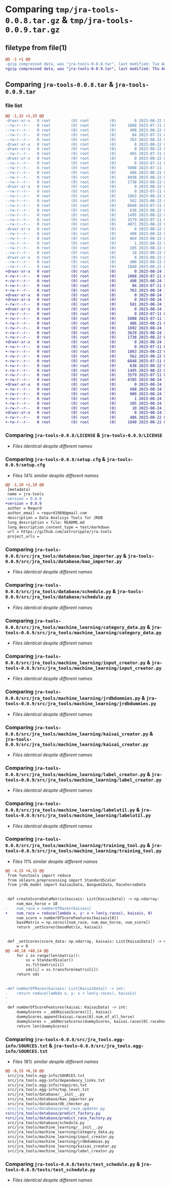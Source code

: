 # Comparing `tmp/jra-tools-0.0.8.tar.gz` & `tmp/jra-tools-0.0.9.tar.gz`

## filetype from file(1)

```diff
@@ -1 +1 @@
-gzip compressed data, was "jra-tools-0.0.8.tar", last modified: Tue Aug 22 05:12:28 2023, max compression
+gzip compressed data, was "jra-tools-0.0.9.tar", last modified: Thu Aug 24 11:16:18 2023, max compression
```

## Comparing `jra-tools-0.0.8.tar` & `jra-tools-0.0.9.tar`

### file list

```diff
@@ -1,32 +1,33 @@
-drwxr-xr-x   0 root         (0) root         (0)        0 2023-08-22 05:12:28.603508 jra-tools-0.0.8/
--rw-r--r--   0 root         (0) root         (0)     1068 2023-07-11 08:17:30.000000 jra-tools-0.0.8/LICENSE
--rw-r--r--   0 root         (0) root         (0)      498 2023-08-22 05:12:28.603508 jra-tools-0.0.8/PKG-INFO
--rw-r--r--   0 root         (0) root         (0)       84 2023-07-11 08:17:30.000000 jra-tools-0.0.8/pyproject.toml
--rw-r--r--   0 root         (0) root         (0)      763 2023-08-22 05:12:28.603508 jra-tools-0.0.8/setup.cfg
-drwxr-xr-x   0 root         (0) root         (0)        0 2023-08-22 05:12:28.599508 jra-tools-0.0.8/src/
-drwxr-xr-x   0 root         (0) root         (0)        0 2023-08-22 05:12:28.599508 jra-tools-0.0.8/src/jra_tools/
--rw-r--r--   0 root         (0) root         (0)      465 2023-07-11 08:17:30.000000 jra-tools-0.0.8/src/jra_tools/__init__.py
-drwxr-xr-x   0 root         (0) root         (0)        0 2023-08-22 05:12:28.603508 jra-tools-0.0.8/src/jra_tools/database/
--rw-r--r--   0 root         (0) root         (0)        0 2023-07-11 08:17:30.000000 jra-tools-0.0.8/src/jra_tools/database/__init__.py
--rw-r--r--   0 root         (0) root         (0)     5008 2023-07-11 10:40:09.000000 jra-tools-0.0.8/src/jra_tools/database/bao_importer.py
--rw-r--r--   0 root         (0) root         (0)      486 2023-08-21 07:29:11.000000 jra-tools-0.0.8/src/jra_tools/database/db_checker.py
--rw-r--r--   0 root         (0) root         (0)     4938 2023-08-22 04:41:28.000000 jra-tools-0.0.8/src/jra_tools/database/pred_race_updater.py
--rw-r--r--   0 root         (0) root         (0)     1738 2023-08-22 01:57:25.000000 jra-tools-0.0.8/src/jra_tools/database/schedule.py
-drwxr-xr-x   0 root         (0) root         (0)        0 2023-08-22 05:12:28.603508 jra-tools-0.0.8/src/jra_tools/machine_learning/
--rw-r--r--   0 root         (0) root         (0)        0 2023-07-11 08:17:30.000000 jra-tools-0.0.8/src/jra_tools/machine_learning/__init__.py
--rw-r--r--   0 root         (0) root         (0)     1863 2023-08-22 04:57:18.000000 jra-tools-0.0.8/src/jra_tools/machine_learning/category_data.py
--rw-r--r--   0 root         (0) root         (0)      562 2023-08-22 04:40:32.000000 jra-tools-0.0.8/src/jra_tools/machine_learning/input_creator.py
--rw-r--r--   0 root         (0) root         (0)     6848 2023-07-11 08:17:30.000000 jra-tools-0.0.8/src/jra_tools/machine_learning/jrdbdummies.py
--rw-r--r--   0 root         (0) root         (0)      638 2023-08-22 04:41:54.000000 jra-tools-0.0.8/src/jra_tools/machine_learning/kaisai_creator.py
--rw-r--r--   0 root         (0) root         (0)     1495 2023-08-22 04:42:26.000000 jra-tools-0.0.8/src/jra_tools/machine_learning/label_creator.py
--rw-r--r--   0 root         (0) root         (0)     3579 2023-07-11 08:17:30.000000 jra-tools-0.0.8/src/jra_tools/machine_learning/labelutil.py
--rw-r--r--   0 root         (0) root         (0)     4871 2023-08-22 05:05:56.000000 jra-tools-0.0.8/src/jra_tools/machine_learning/training_tool.py
-drwxr-xr-x   0 root         (0) root         (0)        0 2023-08-22 05:12:28.599508 jra-tools-0.0.8/src/jra_tools.egg-info/
--rw-r--r--   0 root         (0) root         (0)      498 2023-08-22 05:12:28.000000 jra-tools-0.0.8/src/jra_tools.egg-info/PKG-INFO
--rw-r--r--   0 root         (0) root         (0)      864 2023-08-22 05:12:28.000000 jra-tools-0.0.8/src/jra_tools.egg-info/SOURCES.txt
--rw-r--r--   0 root         (0) root         (0)        1 2023-08-22 05:12:28.000000 jra-tools-0.0.8/src/jra_tools.egg-info/dependency_links.txt
--rw-r--r--   0 root         (0) root         (0)      105 2023-08-22 05:12:28.000000 jra-tools-0.0.8/src/jra_tools.egg-info/requires.txt
--rw-r--r--   0 root         (0) root         (0)       10 2023-08-22 05:12:28.000000 jra-tools-0.0.8/src/jra_tools.egg-info/top_level.txt
-drwxr-xr-x   0 root         (0) root         (0)        0 2023-08-22 05:12:28.603508 jra-tools-0.0.8/tests/
--rw-r--r--   0 root         (0) root         (0)      486 2023-08-22 01:57:25.000000 jra-tools-0.0.8/tests/test_integration_schedule.py
--rw-r--r--   0 root         (0) root         (0)     1840 2023-08-22 01:57:25.000000 jra-tools-0.0.8/tests/test_schedule.py
+drwxr-xr-x   0 root         (0) root         (0)        0 2023-08-24 11:16:18.324367 jra-tools-0.0.9/
+-rw-r--r--   0 root         (0) root         (0)     1068 2023-07-11 08:17:30.000000 jra-tools-0.0.9/LICENSE
+-rw-r--r--   0 root         (0) root         (0)      498 2023-08-24 11:16:18.324367 jra-tools-0.0.9/PKG-INFO
+-rw-r--r--   0 root         (0) root         (0)       84 2023-07-11 08:17:30.000000 jra-tools-0.0.9/pyproject.toml
+-rw-r--r--   0 root         (0) root         (0)      763 2023-08-24 11:16:18.324367 jra-tools-0.0.9/setup.cfg
+drwxr-xr-x   0 root         (0) root         (0)        0 2023-08-24 11:16:18.320367 jra-tools-0.0.9/src/
+drwxr-xr-x   0 root         (0) root         (0)        0 2023-08-24 11:16:18.320367 jra-tools-0.0.9/src/jra_tools/
+-rw-r--r--   0 root         (0) root         (0)      581 2023-08-24 11:11:29.000000 jra-tools-0.0.9/src/jra_tools/__init__.py
+drwxr-xr-x   0 root         (0) root         (0)        0 2023-08-24 11:16:18.324367 jra-tools-0.0.9/src/jra_tools/database/
+-rw-r--r--   0 root         (0) root         (0)        0 2023-07-11 08:17:30.000000 jra-tools-0.0.9/src/jra_tools/database/__init__.py
+-rw-r--r--   0 root         (0) root         (0)     5008 2023-07-11 10:40:09.000000 jra-tools-0.0.9/src/jra_tools/database/bao_importer.py
+-rw-r--r--   0 root         (0) root         (0)      486 2023-08-21 07:29:11.000000 jra-tools-0.0.9/src/jra_tools/database/db_checker.py
+-rw-r--r--   0 root         (0) root         (0)     1692 2023-08-24 10:51:02.000000 jra-tools-0.0.9/src/jra_tools/database/predict_factory.py
+-rw-r--r--   0 root         (0) root         (0)     3629 2023-08-24 11:06:56.000000 jra-tools-0.0.9/src/jra_tools/database/predict_race_factory.py
+-rw-r--r--   0 root         (0) root         (0)     1738 2023-08-22 01:57:25.000000 jra-tools-0.0.9/src/jra_tools/database/schedule.py
+drwxr-xr-x   0 root         (0) root         (0)        0 2023-08-24 11:16:18.324367 jra-tools-0.0.9/src/jra_tools/machine_learning/
+-rw-r--r--   0 root         (0) root         (0)        0 2023-07-11 08:17:30.000000 jra-tools-0.0.9/src/jra_tools/machine_learning/__init__.py
+-rw-r--r--   0 root         (0) root         (0)     1863 2023-08-22 04:57:18.000000 jra-tools-0.0.9/src/jra_tools/machine_learning/category_data.py
+-rw-r--r--   0 root         (0) root         (0)      562 2023-08-22 04:40:32.000000 jra-tools-0.0.9/src/jra_tools/machine_learning/input_creator.py
+-rw-r--r--   0 root         (0) root         (0)     6848 2023-07-11 08:17:30.000000 jra-tools-0.0.9/src/jra_tools/machine_learning/jrdbdummies.py
+-rw-r--r--   0 root         (0) root         (0)      638 2023-08-22 04:41:54.000000 jra-tools-0.0.9/src/jra_tools/machine_learning/kaisai_creator.py
+-rw-r--r--   0 root         (0) root         (0)     1495 2023-08-22 04:42:26.000000 jra-tools-0.0.9/src/jra_tools/machine_learning/label_creator.py
+-rw-r--r--   0 root         (0) root         (0)     3579 2023-07-11 08:17:30.000000 jra-tools-0.0.9/src/jra_tools/machine_learning/labelutil.py
+-rw-r--r--   0 root         (0) root         (0)     4785 2023-08-24 10:34:58.000000 jra-tools-0.0.9/src/jra_tools/machine_learning/training_tool.py
+drwxr-xr-x   0 root         (0) root         (0)        0 2023-08-24 11:16:18.324367 jra-tools-0.0.9/src/jra_tools.egg-info/
+-rw-r--r--   0 root         (0) root         (0)      498 2023-08-24 11:16:18.000000 jra-tools-0.0.9/src/jra_tools.egg-info/PKG-INFO
+-rw-r--r--   0 root         (0) root         (0)      909 2023-08-24 11:16:18.000000 jra-tools-0.0.9/src/jra_tools.egg-info/SOURCES.txt
+-rw-r--r--   0 root         (0) root         (0)        1 2023-08-24 11:16:18.000000 jra-tools-0.0.9/src/jra_tools.egg-info/dependency_links.txt
+-rw-r--r--   0 root         (0) root         (0)      105 2023-08-24 11:16:18.000000 jra-tools-0.0.9/src/jra_tools.egg-info/requires.txt
+-rw-r--r--   0 root         (0) root         (0)       10 2023-08-24 11:16:18.000000 jra-tools-0.0.9/src/jra_tools.egg-info/top_level.txt
+drwxr-xr-x   0 root         (0) root         (0)        0 2023-08-24 11:16:18.324367 jra-tools-0.0.9/tests/
+-rw-r--r--   0 root         (0) root         (0)      486 2023-08-22 01:57:25.000000 jra-tools-0.0.9/tests/test_integration_schedule.py
+-rw-r--r--   0 root         (0) root         (0)     1840 2023-08-22 01:57:25.000000 jra-tools-0.0.9/tests/test_schedule.py
```

### Comparing `jra-tools-0.0.8/LICENSE` & `jra-tools-0.0.9/LICENSE`

 * *Files identical despite different names*

### Comparing `jra-tools-0.0.8/setup.cfg` & `jra-tools-0.0.9/setup.cfg`

 * *Files 14% similar despite different names*

```diff
@@ -1,10 +1,10 @@
 [metadata]
 name = jra-tools
-version = 0.0.8
+version = 0.0.9
 author = Requrd
 author_email = requrd1989@gmail.com
 description = Data Analisys Tools for JRDB
 long_description = file: README.md
 long_description_content_type = text/markdown
 url = https://github.com/astroripple/jra-tools
 project_urls =
```

### Comparing `jra-tools-0.0.8/src/jra_tools/database/bao_importer.py` & `jra-tools-0.0.9/src/jra_tools/database/bao_importer.py`

 * *Files identical despite different names*

### Comparing `jra-tools-0.0.8/src/jra_tools/database/schedule.py` & `jra-tools-0.0.9/src/jra_tools/database/schedule.py`

 * *Files identical despite different names*

### Comparing `jra-tools-0.0.8/src/jra_tools/machine_learning/category_data.py` & `jra-tools-0.0.9/src/jra_tools/machine_learning/category_data.py`

 * *Files identical despite different names*

### Comparing `jra-tools-0.0.8/src/jra_tools/machine_learning/input_creator.py` & `jra-tools-0.0.9/src/jra_tools/machine_learning/input_creator.py`

 * *Files identical despite different names*

### Comparing `jra-tools-0.0.8/src/jra_tools/machine_learning/jrdbdummies.py` & `jra-tools-0.0.9/src/jra_tools/machine_learning/jrdbdummies.py`

 * *Files identical despite different names*

### Comparing `jra-tools-0.0.8/src/jra_tools/machine_learning/kaisai_creator.py` & `jra-tools-0.0.9/src/jra_tools/machine_learning/kaisai_creator.py`

 * *Files identical despite different names*

### Comparing `jra-tools-0.0.8/src/jra_tools/machine_learning/label_creator.py` & `jra-tools-0.0.9/src/jra_tools/machine_learning/label_creator.py`

 * *Files identical despite different names*

### Comparing `jra-tools-0.0.8/src/jra_tools/machine_learning/labelutil.py` & `jra-tools-0.0.9/src/jra_tools/machine_learning/labelutil.py`

 * *Files identical despite different names*

### Comparing `jra-tools-0.0.8/src/jra_tools/machine_learning/training_tool.py` & `jra-tools-0.0.9/src/jra_tools/machine_learning/training_tool.py`

 * *Files 11% similar despite different names*

```diff
@@ -4,15 +4,15 @@
 from functools import reduce
 from sklearn.preprocessing import StandardScaler
 from jrdb_model import KaisaiData, BangumiData, RacehorseData
 
 
 def createScoreDataMatrix(kaisais: List[KaisaiData]) -> np.ndarray:
     num_max_horse = 18
-    num_race = numberOfRaces(kaisais)
+    num_race = reduce(lambda x, y: x + len(y.races), kaisais, 0)
     num_score = numberOfScoreFeatures(kaisais[0])
     baseMatrix = np.zeros([num_race, num_max_horse, num_score])
     return _setScores(baseMatrix, kaisais)
 
 
 def _setScores(score_data: np.ndarray, kaisais: List[KaisaiData]) -> np.ndarray:
     w = 0
@@ -40,18 +40,14 @@
     for i in range(len(matrix)):
         ss = StandardScaler()
         ss.fit(matrix[i])
         sds[i] = ss.transform(matrix[i])
     return sds
 
 
-def numberOfRaces(kaisais: List[KaisaiData]) -> int:
-    return reduce(lambda x, y: x + len(y.races), kaisais)
-
-
 def numberOfScoreFeatures(kaisai: KaisaiData) -> int:
     dummyScores = _addKaisaiScores([], kaisai)
     dummyScores.append(kaisai.races[0].num_of_all_horse)
     dummyScores = _addHorseScores(dummyScores, kaisai.races[0].racehorses[0])
     return len(dummyScores)
```

### Comparing `jra-tools-0.0.8/src/jra_tools.egg-info/SOURCES.txt` & `jra-tools-0.0.9/src/jra_tools.egg-info/SOURCES.txt`

 * *Files 18% similar despite different names*

```diff
@@ -6,15 +6,16 @@
 src/jra_tools.egg-info/SOURCES.txt
 src/jra_tools.egg-info/dependency_links.txt
 src/jra_tools.egg-info/requires.txt
 src/jra_tools.egg-info/top_level.txt
 src/jra_tools/database/__init__.py
 src/jra_tools/database/bao_importer.py
 src/jra_tools/database/db_checker.py
-src/jra_tools/database/pred_race_updater.py
+src/jra_tools/database/predict_factory.py
+src/jra_tools/database/predict_race_factory.py
 src/jra_tools/database/schedule.py
 src/jra_tools/machine_learning/__init__.py
 src/jra_tools/machine_learning/category_data.py
 src/jra_tools/machine_learning/input_creator.py
 src/jra_tools/machine_learning/jrdbdummies.py
 src/jra_tools/machine_learning/kaisai_creator.py
 src/jra_tools/machine_learning/label_creator.py
```

### Comparing `jra-tools-0.0.8/tests/test_schedule.py` & `jra-tools-0.0.9/tests/test_schedule.py`

 * *Files identical despite different names*

